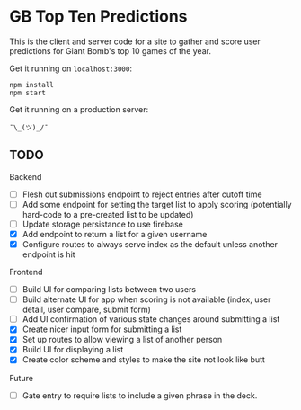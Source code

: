 GB Top Ten Predictions
===========

This is the client and server code for a site to gather and score user predictions for Giant Bomb's top 10 games of the year.

Get it running on `localhost:3000`:

```
npm install
npm start
```

Get it running on a production server:

```
¯\_(ツ)_/¯
```

TODO
----

Backend

- [ ] Flesh out submissions endpoint to reject entries after cutoff time
- [ ] Add some endpoint for setting the target list to apply scoring (potentially hard-code to a pre-created list to be updated)
- [ ] Update storage persistance to use firebase
- [x] Add endpoint to return a list for a given username
- [x] Configure routes to always serve index as the default unless another endpoint is hit

Frontend

- [ ] Build UI for comparing lists between two users
- [ ] Build alternate UI for app when scoring is not available (index, user detail, user compare, submit form)
- [ ] Add UI confirmation of various state changes around submitting a list
- [x] Create nicer input form for submitting a list
- [x] Set up routes to allow viewing a list of another person
- [x] Build UI for displaying a list
- [x] Create color scheme and styles to make the site not look like butt

Future

- [ ] Gate entry to require lists to include a given phrase in the deck.
